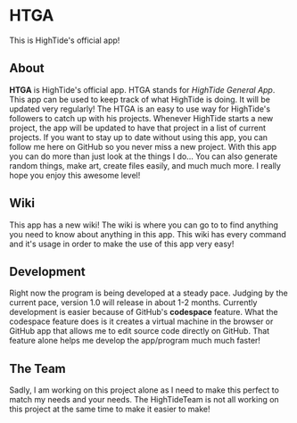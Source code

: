 # HTGA
This is HighTide's official app!

## About
**HTGA** is HighTide's official app. HTGA stands for *HighTide General App*. This app can be used to keep track of what HighTide is doing. It will be updated very regularly! The HTGA is an easy to use way for HighTide's followers to catch up with his projects. Whenever HighTide starts a new project, the app will be updated to have that project in a list of current projects. If you want to stay up to date without using this app, you can follow me here on GitHub so you never miss a new project. With this app you can do more than just look at the things I do... You can also generate random things, make art, create files easily, and much much more. I really hope you enjoy this awesome level!

## Wiki
This app has a new wiki! The wiki is where you can go to to find anything you need to know about anything in this app. This wiki has every command and it's usage in order to make the use of this app very easy!



## Development
Right now the program is being developed at a steady pace. Judging by the current pace, version 1.0 will release in about 1-2 months. Currently development is easier because of GitHub's **codespace** feature. What the codespace feature does is it creates a virtual machine in the browser or GitHub app that allows me to edit source code directly on GitHub. That feature alone helps me develop the app/program much much faster!

## The Team
Sadly, I am working on this project alone as I need to make this perfect to match my needs and your needs. The HighTideTeam is not all working on this project at the same time to make it easier to make!


